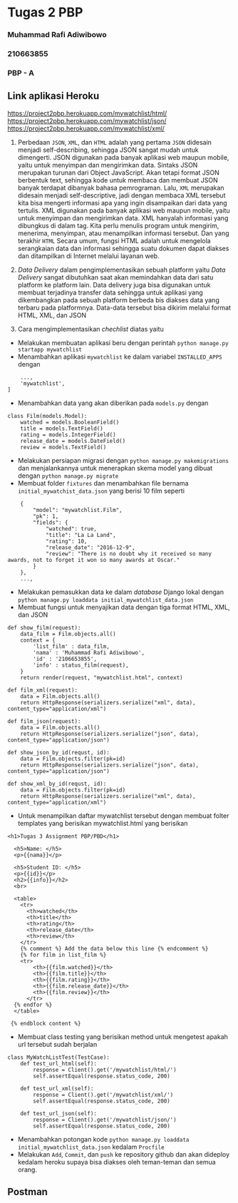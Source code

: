 # Tugas 2 PBP
### Muhammad Rafi Adiwibowo
### 210663855
### PBP - A

## Link aplikasi Heroku
https://project2pbp.herokuapp.com/mywatchlist/html/
https://project2pbp.herokuapp.com/mywatchlist/json/
https://project2pbp.herokuapp.com/mywatchlist/xml/

1. Perbedaan ```JSON```, ```XML```, dan ```HTML``` adalah yang pertama ```JSON``` didesain menjadi self-describing, sehingga JSON sangat mudah untuk dimengerti. JSON digunakan pada banyak aplikasi web maupun mobile, yaitu untuk menyimpan dan mengirimkan data. Sintaks JSON merupakan turunan dari Object JavaScript. Akan tetapi format JSON berbentuk text, sehingga kode untuk membaca dan membuat JSON banyak terdapat dibanyak bahasa pemrograman. Lalu, ```XML``` merupakan didesain menjadi self-descriptive, jadi dengan membaca XML tersebut kita bisa mengerti informasi apa yang ingin disampaikan dari data yang tertulis. XML digunakan pada banyak aplikasi web maupun mobile, yaitu untuk menyimpan dan mengirimkan data. XML hanyalah informasi yang dibungkus di dalam tag. Kita perlu menulis program untuk mengirim, menerima, menyimpan, atau menampilkan informasi tersebut. Dan yang terakhir ```HTML``` Secara umum, fungsi HTML adalah untuk mengelola serangkaian data dan informasi sehingga suatu dokumen dapat diakses dan ditampilkan di Internet melalui layanan web.

2. _Data Delivery_ dalam pengimplementasikan sebuah platform yaitu _Data Delivery_ sangat dibutuhkan saat akan memindahkan data dari satu platform ke platform lain. Data delivery juga bisa digunakan untuk membuat terjadinya transfer data sehingga untuk aplikasi yang dikembangkan pada sebuah platform berbeda bis diakses data yang terbaru pada platformnya. Data-data tersebut bisa dikirim melalui format HTML, XML, dan JSON

3. Cara mengimplementasikan _chechlist_ diatas yaitu
- Melakukan membuatan aplikasi beru dengan perintah ```python manage.py startapp mywatchlist```
-  Menambahkan aplikasi ```mywatchlist``` ke dalam variabel ```INSTALLED_APPS``` dengan
``` INSTALLED_APPS = [
    ...,
    'mywatchlist',
]
```
- Menambahkan data yang akan diberikan pada ```models.py``` dengan 
```
class Film(models.Model):
    watched = models.BooleanField()
    title = models.TextField()
    rating = models.IntegerField()
    release_date = models.DateField()
    review = models.TextField()
```
- Melakukan persiapan migrasi dengan ```python manage.py makemigrations``` dan menjalankannya untuk menerapkan skema model yang dibuat dengan ```python manage.py migrate```
- Membuat folder ```fixtures``` dan menambahkan file bernama ```initial_mywatchist_data.json``` yang berisi 10 film seperti
```[
    {
        "model": "mywatchlist.Film",
        "pk": 1,
        "fields": {
            "watched": true,
            "title": "La La Land",
            "rating": 10,
            "release_date": "2016-12-9",
            "review": "There is no doubt why it received so many awards, not to forget it won so many awards at Oscar."
        }
    }, 
    ...,
```
- Melakukan pemasukkan data ke dalam _database_ Django lokal dengan ```python manage.py loaddata initial_mywatchlist_data.json```
- Membuat fungsi untuk menyajikan data dengan tiga format HTML, XML, dan JSON
```
def show_film(request):
    data_film = Film.objects.all()
    context = {
        'list_film' : data_film,
        'nama' : 'Muhammad Rafi Adiwibowo',
        'id' : '2106653855',
        'info' : status_film(request),
    }
    return render(request, "mywatchlist.html", context)

def film_xml(request):
    data = Film.objects.all()
    return HttpResponse(serializers.serialize("xml", data), content_type="application/xml")

def film_json(request):
    data = Film.objects.all()    
    return HttpResponse(serializers.serialize("json", data), content_type="application/json")

def show_json_by_id(requst, id):
    data = Film.objects.filter(pk=id)
    return HttpResponse(serializers.serialize("json", data), content_type="application/json")

def show_xml_by_id(requst, id):
    data = Film.objects.filter(pk=id)
    return HttpResponse(serializers.serialize("xml", data), content_type="application/xml")
```
- Untuk menampilkan daftar mywatchlist tersebut dengan membuat folter templates yang berisikan mywatchlist.html yang berisikan
```
<h1>Tugas 3 Assignment PBP/PBD</h1>

  <h5>Name: </h5>
  <p>{{nama}}</p>

  <h5>Student ID: </h5>
  <p>{{id}}</p>
  <h2>{{info}}</h2>
  <br>

  <table>
    <tr>
      <th>watched</th>
      <th>title</th>
      <th>rating</th>
      <th>release_date</th>
      <th>review</th>
    </tr>
    {% comment %} Add the data below this line {% endcomment %}
    {% for film in list_film %}
    <tr>
        <th>{{film.watched}}</th>
        <th>{{film.title}}</th>
        <th>{{film.rating}}</th>
        <th>{{film.release_date}}</th>
        <th>{{film.review}}</th>
      </tr>
  {% endfor %}
  </table>

 {% endblock content %}
```
- Membuat class testing yang berisikan method untuk mengetest apakah url tersebut sudah berjalan
```
class MyWatchListTest(TestCase):
    def test_url_html(self):
        response = Client().get('/mywatchlist/html/')
        self.assertEqual(response.status_code, 200)
    
    def test_url_xml(self):
        response = Client().get('/mywatchlist/xml/')
        self.assertEqual(response.status_code, 200)
    
    def test_url_json(self):
        response = Client().get('/mywatchlist/json/')
        self.assertEqual(response.status_code, 200)
```
- Menambahkan potongan kode ```python manage.py loaddata initial_mywatchlist_data.json``` kedalam ```Procfile```
- Melakukan ```Add```, ```Commit```, dan ```push``` ke repository github dan akan dideploy kedalam heroku supaya bisa diakses oleh teman-teman dan semua orang.

## Postman

